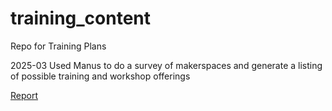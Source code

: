 # training_content
Repo for Training Plans

2025-03 Used Manus to do a survey of makerspaces and generate a listing of possible training and workshop offerings

[Report](./global-makerspace-workshop-report.md)
